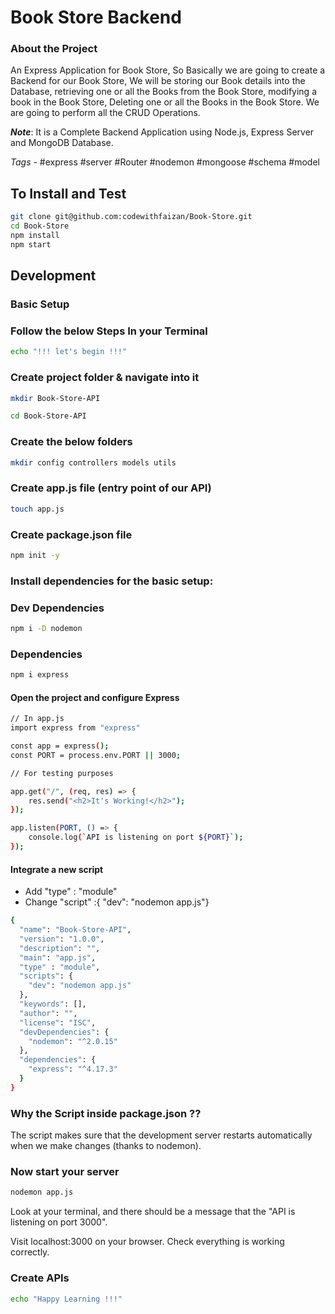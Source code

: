 <h1>Book Store Backend</h1>

### About the Project 
An Express Application for Book Store, So Basically we are going to create a Backend for our Book Store, We will be storing our Book details into the Database, retrieving one or all the Books from the Book Store, modifying a book in the Book Store, Deleting one or all the Books in the Book Store. We are going to perform all the CRUD Operations.

<b><i>Note</i></b>: It is a Complete Backend Application using Node.js, Express Server and MongoDB Database.

<i>Tags - </i>
#express #server #Router #nodemon #mongoose #schema #model 

## To Install and Test
```bash
git clone git@github.com:codewithfaizan/Book-Store.git
cd Book-Store
npm install
npm start
```

## Development
### Basic Setup
<h3>Follow the below Steps In your Terminal</h3>

```bash
echo "!!! let's begin !!!"
```
### Create project folder & navigate into it
```bash
mkdir Book-Store-API 
```

```bash
cd Book-Store-API 
```

### Create the below folders
```bash
mkdir config controllers models utils
```

### Create app.js file (entry point of our API)
```bash
touch app.js
```

### Create package.json file 
```bash
npm init -y
```

### Install dependencies for the basic setup: </h4>

### Dev Dependencies 
```bash
npm i -D nodemon 
```

### Dependencies 
```bash
npm i express
```

<h4>Open the project and configure Express </h4>

```bash
// In app.js 
import express from "express"

const app = express(); 
const PORT = process.env.PORT || 3000; 

// For testing purposes 

app.get("/", (req, res) => { 
    res.send("<h2>It's Working!</h2>"); 
}); 

app.listen(PORT, () => { 
    console.log(`API is listening on port ${PORT}`); 
});
```

<h4> Integrate a new script </h4>

- Add "type" : "module"
- Change "script" :{ "dev": "nodemon app.js"}

```bash
{
  "name": "Book-Store-API",
  "version": "1.0.0",
  "description": "",
  "main": "app.js",
  "type" : "module",
  "scripts": {
    "dev": "nodemon app.js"
  },
  "keywords": [],
  "author": "",
  "license": "ISC",
  "devDependencies": {
    "nodemon": "^2.0.15"
  },
  "dependencies": {
    "express": "^4.17.3"
  }
}
```
### Why the Script inside package.json ??
The script makes sure that the development server restarts automatically when we make changes (thanks to nodemon).

### Now start your server
```bash
nodemon app.js
```
Look at your terminal, and there should be a message that the "API is listening on port 3000".

Visit localhost:3000 on your browser. Check everything is working correctly. <br> 



### Create APIs
```bash
echo "Happy Learning !!!"
```
